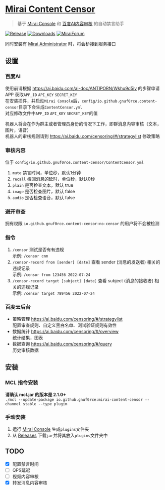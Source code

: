 # [Mirai Content Censor](https://github.com/gnuf0rce/mirai-content-censor)

> 基于 [Mirai Console](https://github.com/mamoe/mirai-console) 和 [百度AI内容审核](https://ai.baidu.com/ai-doc/ANTIPORN/) 的自动禁言助手

[![Release](https://img.shields.io/github/v/release/gnuf0rce/mirai-content-censor)](https://github.com/gnuf0rce/mirai-content-censor/releases)
[![Downloads](https://img.shields.io/github/downloads/gnuf0rce/mirai-content-censor/total)](https://shields.io/category/downloads)
[![MiraiForum](https://img.shields.io/badge/post-on%20MiraiForum-yellow)](https://mirai.mamoe.net/topic/293)

同时安装有 [Mirai Administrator](https://github.com/cssxsh/mirai-administrator) 时，将会桥接到服务接口

## 设置

### 百度AI

使用前请根据 <https://ai.baidu.com/ai-doc/ANTIPORN/Wkhu9d5iy> 的步骤申请APP 获取`APP_ID` `API_KEY` `SECRET_KEY`  
在安装插件，并启动`Mirai Console`后，`config/io.github.gnuf0rce.content-censor`目录下会生成`ContentCensor.yml`  
对应修改文件中`APP_ID` `API_KEY` `SECRET_KEY`的值

机器人将会在作为群主或者管理员身份的情况下工作，即群消息内容审核（文本，图片，语音）  
机器人的审核规则请到 <https://ai.baidu.com/censoring/#/strategylist> 修改策略

### 审核内容

位于 `config/io.github.gnuf0rce.content-censor/ContentCensor.yml`

1. `mute` 禁言时间，单位秒，默认1分钟
2. `recall` 撤回消息的延时，单位秒，默认0秒
3. `plain` 是否检查文本，默认 true
4. `image` 是否检查图片，默认 false
5. `audio` 是否检查语音，默认 false

### 避开审查

拥有权限 `io.github.gnuf0rce.content-censor:no-censor` 的用户将不会被检测

### 指令

1. `/censor` 测试是否有有违规  
    示例: `/censor cnm`
2. `/censor-record from [sender] [date]` 查看 sender (消息的发送者) 相关的违规记录  
   示例: `/censor from 123456 2022-07-24`
3. `/censor-record target [subject] [date]` 查看 subject (消息的接收者) 相关的违规记录  
   示例: `/censor target 789456 2022-07-24`

### 百度云后台

* 策略管理 <https://ai.baidu.com/censoring/#/strategylist>  
  配置审查规则、自定义黑白名单、测试验证规则有效性  
* 数据统计 <https://ai.baidu.com/censoring/#/overview>  
  统计结果，图表
* 数据查询 <https://ai.baidu.com/censoring/#/query>  
  历史审核数据

## 安装

### MCL 指令安装

**请确认 mcl.jar 的版本是 2.1.0+**  
`./mcl --update-package io.github.gnuf0rce:mirai-content-censor --channel stable --type plugin`

### 手动安装

1. 运行 [Mirai Console](https://github.com/mamoe/mirai-console) 生成`plugins`文件夹
2. 从 [Releases](https://github.com/cssxsh/mirai-content-censor/releases) 下载`jar`并将其放入`plugins`文件夹中

## TODO

- [x] 配置禁言时间
- [ ] QPS延迟
- [ ] 视频内容审核
- [x] 转发消息内容审核
